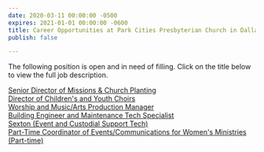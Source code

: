 ```yaml
---
date: 2020-03-11 00:00:00 -0500
expires: 2021-01-01 00:00:00 -0600
title: Career Opportunities at Park Cities Presbyterian Church in Dallas
publish: false

---
```

The following position is open and in need of filling. Click on the title below to view the full job description.

[Senior Director of Missions & Church Planting](https://careers.pcpc.org/job-description/221/ "Senior Director of Missions and Church Planting")  
[Director of Children's and Youth Choirs](https://careers.pcpc.org/job-description/211/ "Director of Children's and Youth Choirs")  
[Worship and Music/Arts Production Manager](https://careers.pcpc.org/job-description/209/ "Worship and Music/Arts Production Manager")  
[Building Engineer and Maintenance Tech Specialist](https://careers.pcpc.org/job-description/212/ "Building Engineer and Maintenance Tech Specialist")  
[Sexton (Event and Custodial Support Tech)](https://careers.pcpc.org/job-description/227/ "Sexton (Event and Custodial Support Tech)")  
[Part-Time Coordinator of Events/Communications for Women's Ministries (Part-time)](https://careers.pcpc.org/job-description/163/ "Part-Time Coordinator of Events/Communications for Women's Ministries")